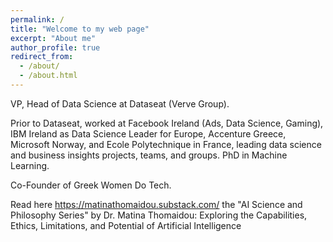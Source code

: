 ```yaml
---
permalink: /
title: "Welcome to my web page"
excerpt: "About me"
author_profile: true
redirect_from: 
  - /about/
  - /about.html
---
```


VP, Head of Data Science at Dataseat (Verve Group). 

Prior to Dataseat, worked at Facebook Ireland (Ads, Data Science, Gaming), IBM Ireland as Data Science Leader for Europe, Accenture Greece, Microsoft Norway, and Ecole Polytechnique in France, leading data science and business insights projects, teams, and groups. PhD in Machine Learning. 

Co-Founder of Greek Women Do Tech.

Read here https://matinathomaidou.substack.com/ the "AI Science and Philosophy Series" by Dr. Matina Thomaidou: Exploring the Capabilities, Ethics, Limitations, and Potential of Artificial Intelligence